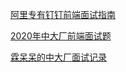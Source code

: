 
[阿里专有钉钉前端面试指南](https://juejin.cn/post/6986436944913924103)

[2020年中大厂前端面试题](http://m.html.cn/interview/20575.html)

[霖呆呆的中大厂面试记录](https://juejin.cn/post/6844904181627781128#heading-0)
